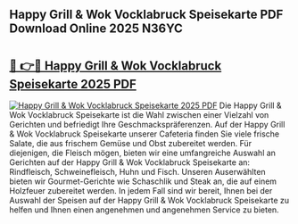 ## Happy Grill & Wok Vocklabruck Speisekarte PDF Download Online 2025 N36YC

# <h2><a href="http://gc9bkok.nevu.top/?p=Happy+Grill+%26+Wok+Vocklabruck+Speisekarte">🔗 👉🔴 Happy Grill & Wok Vocklabruck Speisekarte 2025 PDF</a></h2>

[![Happy Grill & Wok Vocklabruck Speisekarte 2025 PDF](https://i.imgur.com/dBaPXMq.png)](http://gc9bkok.nevu.top/?p=Happy+Grill+%26+Wok+Vocklabruck+Speisekarte)
Die Happy Grill & Wok Vocklabruck Speisekarte ist die Wahl zwischen einer Vielzahl von Gerichten und befriedigt Ihre Geschmackspräferenzen. Auf der Happy Grill & Wok Vocklabruck Speisekarte unserer Cafeteria finden Sie viele frische Salate, die aus frischem Gemüse und Obst zubereitet werden. Für diejenigen, die Fleisch mögen, bieten wir eine umfangreiche Auswahl an Gerichten auf der Happy Grill & Wok Vocklabruck Speisekarte an: Rindfleisch, Schweinefleisch, Huhn und Fisch. Unseren Auserwählten bieten wir Gourmet-Gerichte wie Schaschlik und Steak an, die auf einem Holzfeuer zubereitet werden. In jedem Fall sind wir bereit, Ihnen bei der Auswahl der Speisen auf der Happy Grill & Wok Vocklabruck Speisekarte zu helfen und Ihnen einen angenehmen und angenehmen Service zu bieten.
